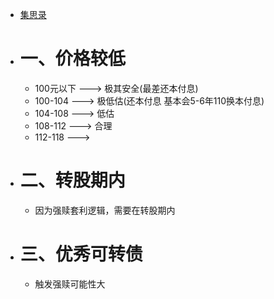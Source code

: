 - [集思录](https://www.jisilu.cn/web/data/cb/list)
- # 一、价格较低
	- 100元以下   ---> 极其安全(最差还本付息)
	- 100-104      ---> 极低估(还本付息 基本会5-6年110换本付息)
	- 104-108      ---> 低估
	- 108-112       --->  合理
	- 112-118        --->
- # 二、转股期内
	- 因为强赎套利逻辑，需要在转股期内
- # 三、优秀可转债
	- 触发强赎可能性大